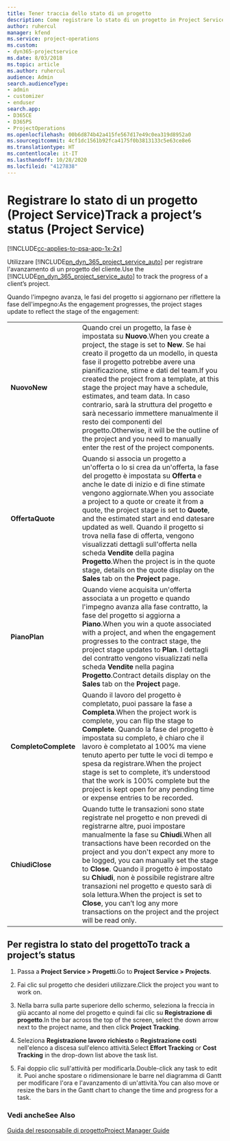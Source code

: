 ```yaml
---
title: Tener traccia dello stato di un progetto
description: Come registrare lo stato di un progetto in Project Service
author: ruhercul
manager: kfend
ms.service: project-operations
ms.custom:
- dyn365-projectservice
ms.date: 8/03/2018
ms.topic: article
ms.author: ruhercul
audience: Admin
search.audienceType:
- admin
- customizer
- enduser
search.app:
- D365CE
- D365PS
- ProjectOperations
ms.openlocfilehash: 00b6d874b42a415fe567d17e49c0ea319d8952a0
ms.sourcegitcommit: 4cf1dc1561b92fca4175f0b3813133c5e63ce8e6
ms.translationtype: HT
ms.contentlocale: it-IT
ms.lasthandoff: 10/28/2020
ms.locfileid: "4127838"
---
```

# <a name="track-a-projects-status-project-service"></a><span data-ttu-id="a5dad-103">Registrare lo stato di un progetto (Project Service)</span><span class="sxs-lookup"><span data-stu-id="a5dad-103">Track a project’s status (Project Service)</span></span>

[!INCLUDE[cc-applies-to-psa-app-1x-2x](../includes/cc-applies-to-psa-app-1x-2x.md)]

<span data-ttu-id="a5dad-104">Utilizzare [!INCLUDE[pn_dyn_365_project_service_auto](../includes/pn-dyn-365-project-service-auto.md)] per registrare l'avanzamento di un progetto del cliente.</span><span class="sxs-lookup"><span data-stu-id="a5dad-104">Use the [!INCLUDE[pn_dyn_365_project_service_auto](../includes/pn-dyn-365-project-service-auto.md)] to track the progress of a client’s project.</span></span>  

<span data-ttu-id="a5dad-105">Quando l'impegno avanza, le fasi del progetto si aggiornano per riflettere la fase dell'impegno:</span><span class="sxs-lookup"><span data-stu-id="a5dad-105">As the engagement progresses, the project stages update to reflect the stage of the engagement:</span></span>  


|              |                                                                                                                                                                                                                                                                                                  |
|--------------|--------------------------------------------------------------------------------------------------------------------------------------------------------------------------------------------------------------------------------------------------------------------------------------------------|
|   <span data-ttu-id="a5dad-106">**Nuovo**</span><span class="sxs-lookup"><span data-stu-id="a5dad-106">**New**</span></span>    | <span data-ttu-id="a5dad-107">Quando crei un progetto, la fase è impostata su **Nuovo**.</span><span class="sxs-lookup"><span data-stu-id="a5dad-107">When you create a project, the stage is set to **New**.</span></span> <span data-ttu-id="a5dad-108">Se hai creato il progetto da un modello, in questa fase il progetto potrebbe avere una pianificazione, stime e dati del team.</span><span class="sxs-lookup"><span data-stu-id="a5dad-108">If you created the project from a template, at this stage the project may have a schedule, estimates, and team data.</span></span> <span data-ttu-id="a5dad-109">In caso contrario, sarà la struttura del progetto e sarà necessario immettere manualmente il resto dei componenti del progetto.</span><span class="sxs-lookup"><span data-stu-id="a5dad-109">Otherwise, it will be the outline of the project and you need to manually enter the rest of the project components.</span></span> |
|  <span data-ttu-id="a5dad-110">**Offerta**</span><span class="sxs-lookup"><span data-stu-id="a5dad-110">**Quote**</span></span>   |      <span data-ttu-id="a5dad-111">Quando si associa un progetto a un'offerta o lo si crea da un'offerta, la fase del progetto è impostata su **Offerta** e anche le date di inizio e di fine stimate vengono aggiornate.</span><span class="sxs-lookup"><span data-stu-id="a5dad-111">When you associate a project to a quote or create it from a quote, the project stage is set to **Quote**, and the estimated start and end datesare updated as well.</span></span> <span data-ttu-id="a5dad-112">Quando il progetto si trova nella fase di offerta, vengono visualizzati dettagli sull'offerta nella scheda **Vendite** della pagina **Progetto**.</span><span class="sxs-lookup"><span data-stu-id="a5dad-112">When the project is in the quote stage, details on the quote display on the **Sales** tab on the **Project** page.</span></span>      |
|   <span data-ttu-id="a5dad-113">**Piano**</span><span class="sxs-lookup"><span data-stu-id="a5dad-113">**Plan**</span></span>   |                                     <span data-ttu-id="a5dad-114">Quando viene acquisita un'offerta associata a un progetto e quando l'impegno avanza alla fase contratto, la fase del progetto si aggiorna a **Piano**.</span><span class="sxs-lookup"><span data-stu-id="a5dad-114">When you win a quote associated with a project, and when the engagement progresses to the contract stage, the project stage updates to **Plan**.</span></span> <span data-ttu-id="a5dad-115">I dettagli del contratto vengono visualizzati nella scheda **Vendite** nella pagina **Progetto**.</span><span class="sxs-lookup"><span data-stu-id="a5dad-115">Contract details display on the **Sales** tab on the **Project** page.</span></span>                                      |
| <span data-ttu-id="a5dad-116">**Completo**</span><span class="sxs-lookup"><span data-stu-id="a5dad-116">**Complete**</span></span> |                    <span data-ttu-id="a5dad-117">Quando il lavoro del progetto è completato, puoi passare la fase a **Completa**.</span><span class="sxs-lookup"><span data-stu-id="a5dad-117">When the project work is complete, you can flip the stage to **Complete**.</span></span> <span data-ttu-id="a5dad-118">Quando la fase del progetto è impostata su completo, è chiaro che il lavoro è completato al 100% ma viene tenuto aperto per tutte le voci di tempo e spesa da registrare.</span><span class="sxs-lookup"><span data-stu-id="a5dad-118">When the project stage is set to complete, it’s understood that the work is 100% complete but the project is kept open for any pending time or expense entries to be recorded.</span></span>                     |
|  <span data-ttu-id="a5dad-119">**Chiudi**</span><span class="sxs-lookup"><span data-stu-id="a5dad-119">**Close**</span></span>   |           <span data-ttu-id="a5dad-120">Quando tutte le transazioni sono state registrate nel progetto e non prevedi di registrarne altre, puoi impostare manualmente la fase su **Chiudi**.</span><span class="sxs-lookup"><span data-stu-id="a5dad-120">When all transactions have been recorded on the project and you don't expect any more to be logged, you can manually set the stage to **Close**.</span></span> <span data-ttu-id="a5dad-121">Quando il progetto è impostato su **Chiudi**, non è possibile registrare altre transazioni nel progetto e questo sarà di sola lettura.</span><span class="sxs-lookup"><span data-stu-id="a5dad-121">When the project is set to **Close**, you can’t log any more transactions on the project and the project will be read only.</span></span>           |

## <a name="to-track-a-projects-status"></a><span data-ttu-id="a5dad-122">Per registra lo stato del progetto</span><span class="sxs-lookup"><span data-stu-id="a5dad-122">To track a project’s status</span></span>  

1.  <span data-ttu-id="a5dad-123">Passa a **Project Service > Progetti**.</span><span class="sxs-lookup"><span data-stu-id="a5dad-123">Go to **Project Service > Projects**.</span></span>  

2.  <span data-ttu-id="a5dad-124">Fai clic sul progetto che desideri utilizzare.</span><span class="sxs-lookup"><span data-stu-id="a5dad-124">Click the project you want to work on.</span></span>  

3.  <span data-ttu-id="a5dad-125">Nella barra sulla parte superiore dello schermo, seleziona la freccia in giù accanto al nome del progetto e quindi fai clic su **Registrazione di progetto**.</span><span class="sxs-lookup"><span data-stu-id="a5dad-125">In the bar across the top of the screen, select the down arrow next to the project name, and then click **Project Tracking**.</span></span>  

4.  <span data-ttu-id="a5dad-126">Seleziona **Registrazione lavoro richiesto** o **Registrazione costi** nell'elenco a discesa sull'elenco attività.</span><span class="sxs-lookup"><span data-stu-id="a5dad-126">Select **Effort Tracking** or **Cost Tracking** in the drop-down list above the task list.</span></span>  

5.  <span data-ttu-id="a5dad-127">Fai doppio clic sull'attività per modificarla.</span><span class="sxs-lookup"><span data-stu-id="a5dad-127">Double-click any task to edit it.</span></span> <span data-ttu-id="a5dad-128">Puoi anche spostare o ridimensionare le barre nel diagramma di Gantt per modificare l'ora e l'avanzamento di un'attività.</span><span class="sxs-lookup"><span data-stu-id="a5dad-128">You can also move or resize the bars in the Gantt chart to change the time and progress for a task.</span></span>  

### <a name="see-also"></a><span data-ttu-id="a5dad-129">Vedi anche</span><span class="sxs-lookup"><span data-stu-id="a5dad-129">See Also</span></span>  
 [<span data-ttu-id="a5dad-130">Guida del responsabile di progetto</span><span class="sxs-lookup"><span data-stu-id="a5dad-130">Project Manager Guide</span></span>](../psa/project-manager-guide.md)
